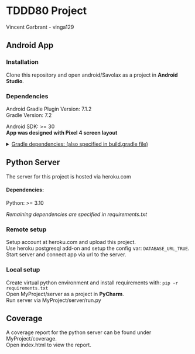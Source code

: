 # TDDD80 Project
Vincent Garbrant - vinga129

## Android App

### Installation
Clone this repository and open android/Savolax as a project in **Android Studio**.

### Dependencies
Android Gradle Plugin Version: 7.1.2  
Gradle Version: 7.2

Android SDK: >= 30  
**App was designed with Pixel 4 screen layout**
<details>
<summary><ins>Gradle dependencies: (also specified in build.gradle file)</ins></summary>
<pre>implementation 'androidx.appcompat:appcompat:1.4.2'
implementation 'com.google.android.material:material:1.6.0'
implementation 'androidx.constraintlayout:constraintlayout:2.1.4'
implementation 'androidx.lifecycle:lifecycle-livedata-ktx:2.4.1'
implementation 'androidx.lifecycle:lifecycle-viewmodel-ktx:2.4.1'
implementation 'androidx.navigation:navigation-fragment:2.4.2'
implementation 'androidx.navigation:navigation-ui:2.4.2'
implementation 'androidx.legacy:legacy-support-v4:1.0.0'
implementation 'androidx.databinding:databinding-runtime:7.2.0'
implementation 'androidx.annotation:annotation:1.3.0'
implementation 'com.google.android.gms:play-services-tasks:18.0.2'
testImplementation 'junit:junit:4.13.2'
androidTestImplementation 'androidx.test.ext:junit:1.1.3'
androidTestImplementation 'androidx.test.espresso:espresso-core:3.4.0'
implementation "androidx.navigation:navigation-fragment-ktx:2.5.0-rc01"
implementation "androidx.navigation:navigation-ui-ktx:2.5.0-rc01`

implementation 'com.google.android.gms:play-services-location:20.0.0'
implementation 'com.github.dexafree:materiallist:3.2.1'
implementation 'com.google.code.gson:gson:2.9.0'

implementation 'androidx.recyclerview:recyclerview:1.2.1'
implementation 'com.squareup.picasso:picasso:2.71828'

// Retrofit
implementation 'com.squareup.retrofit2:retrofit:2.9.0'
implementation 'com.squareup.retrofit2:converter-gson:2.9.0'
implementation 'com.squareup.retrofit2:adapter-rxjava2:2.9.0'
implementation "com.squareup.okhttp3:okhttp:4.9.0"

implementation 'com.airbnb.android:paris:2.0.0'

implementation 'io.github.florent37:shapeofview:1.4.7'
implementation 'com.github.Redman1037:TSnackBar:V2.0.0'

implementation 'com.squareup.okhttp3:logging-interceptor:4.7.2'
implementation "io.reactivex.rxjava3:rxjava:3.1.4"
implementation 'io.reactivex.rxjava2:rxandroid:2.0.1'

// Camera
def camerax_version = "1.2.0-alpha03"
implementation "androidx.camera:camera-core:${camerax_version}"
implementation "androidx.camera:camera-camera2:${camerax_version}"
implementation "androidx.camera:camera-lifecycle:${camerax_version}"
implementation "androidx.camera:camera-video:${camerax_version}"

implementation "androidx.camera:camera-view:${camerax_version}"
implementation "androidx.camera:camera-extensions:${camerax_version}"`</pre>
</details>

## Python Server
The server for this project is hosted via heroku.com
#### Dependencies:
Python: >= 3.10

*Remaining dependencies are specified in requirements.txt*
### Remote setup
Setup account at heroku.com and upload this project.  
Use heroku postgresql add-on and setup the config var: `DATABASE_URL_TRUE`.  
Start server and connect app via url to the server.

### Local setup
Create virtual python environment and install requirements with: `pip -r requirements.txt`  
Open MyProject/server as a project in **PyCharm**.  
Run server via MyProject/server/run.py

## Coverage
A coverage report for the python server can be found under MyProject/coverage.  
Open index.html to view the report.
